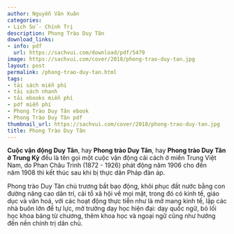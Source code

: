 ```yaml
---
author: Nguyễn Văn Xuân
categories:
- Lịch Sử - Chính Trị
description: Phong Trào Duy Tân
download_links:
- info: pdf
  url: https://sachvui.com/download/pdf/5479
image: https://sachvui.com/cover/2018/phong-trao-duy-tan.jpg
layout: post
permalink: /phong-trao-duy-tan.html
tags:
- tải sách miễn phí
- tải sách nhanh
- tải ebooks miễn phí
- pdf miễn phí
- Phong Trào Duy Tân ebook
- Phong Trào Duy Tân pdf
thumbnail_url: https://sachvui.com/cover/2018/phong-trao-duy-tan.jpg
title: Phong Trào Duy Tân
---
```


 <div class="item-desc text-justify"> <p><strong>Cuộc vận động Duy Tân</strong>, hay <strong>Phong trào Duy Tân</strong>, hay <strong>Phong trào Duy Tân ở Trung Kỳ</strong> đều là tên gọi một cuộc vận động cải cách ở miền Trung Việt Nam, do Phan Châu Trinh (1872 - 1926) phát động năm 1906 cho đến năm 1908 thì kết thúc sau khi bị thực dân Pháp đàn áp.</p><p>Phong trào Duy Tân chủ trương bất bạo động, khôi phục đất nước bằng con đường nâng cao dân trí, cải tổ xã hội về mọi mặt, trong đó có kinh tế, giáo dục và văn hoá, với các hoạt động thực tiễn như là mở mang kinh tế, lập các nhà buôn lớn để tự lực, mở trường dạy học hiện đại: dạy quốc ngữ, bỏ lối học khoa bảng từ chương, thêm khoa học và ngoại ngữ cũng như hướng đến nền chính trị dân chủ.</p> </div>